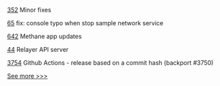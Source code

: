 
[352](https://github.com/hyperledger-labs/fablo/pull/352) Minor fixes

[65](https://github.com/hyperledger-labs/fabric-operator/pull/65) fix: console typo when stop sample network service

[642](https://github.com/hyperledger-labs/blockchain-carbon-accounting/pull/642) Methane app updates

[44](https://github.com/hyperledger-labs/yui-corda-ibc/pull/44) Relayer API server

[3754](https://github.com/hyperledger/fabric/pull/3754) Github Actions - release based on a commit hash (backport #3750)


[See more >>>](https://start-here.hyperledger.org/pull-requests)
